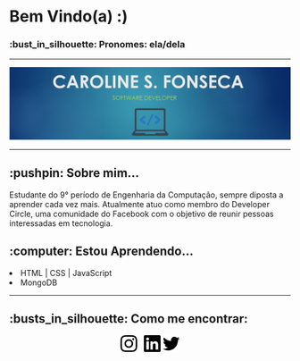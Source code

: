 <h1>Bem Vindo(a) :)</h1>
<h3>:bust_in_silhouette: Pronomes: ela/dela</h3>

------------------------------------------------------------------------------------------------------------------------
<img width="auto" src="https://github.com/carolfons/carolfons/blob/master/assets/images/banner.PNG"> 

------------------------------------------------------------------------------------------------------------------------
<h2>:pushpin: Sobre mim...</h2>
<p> Estudante do 9° período de Engenharia da Computação, sempre diposta a aprender cada vez mais. Atualmente atuo como membro do Developer Circle, uma comunidade do Facebook com o objetivo de reunir pessoas interessadas em tecnologia. </p>

<h2>:computer: Estou Aprendendo...</h2>
  <li> HTML | CSS | JavaScript</li>
 <li> MongoDB </li>

------------------------------------------------------------------------------------------------------------------------
<h2>:busts_in_silhouette: Como me encontrar: </h2>

 <p align='center'>
<a href="https://instagram.com/carol_fonseca?igshid=dnporjyj4w72"><img height="30" src="https://github.com/carolfons/carolfons/blob/master/assets/icons/instagram.svg"></a>&nbsp;&nbsp;
<a href="https://www.linkedin.com/in/carolinefons/"><img height="30" src="https://github.com/carolfons/carolfons/blob/master/assets/icons/linkedin.svg"></a>
<a href="https://twitter.com/carol_fons"><img height="30" src="https://github.com/carolfons/carolfons/blob/master/assets/icons/twitter.svg"></a>
</p>

 

<!--
**carolfons/carolfons** is a ✨ _special_ ✨ repository because its `README.md` (this file) appears on your GitHub profile.

Here are some ideas to get you started:

- 🔭 I’m currently working on ...
- 🌱 I’m currently learning ...
- 👯 I’m looking to collaborate on ...
- 🤔 I’m looking for help with ...
- 💬 Ask me about ...
- 📫 How to reach me: ...
- 😄 Pronouns: ...
- ⚡ Fun fact: ...
-->
